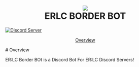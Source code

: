 
<h1 align="center">
  <br>
<img src="https://i.imgur.com/5hNTbKe.png"></a>
  <br>
  ERLC BORDER BOT
  <br>
</h1>
<a href="https://discord.gg/bQh46TEaJu">
    <img src="https://discordapp.com/api/guilds/1037780253763981332/widget.png?style=shield" alt="Discord Server">
  </a>
  
<p align="center">
  <a href="#overview">Overview</a>
</p>
# Overview
  
  ER:LC Border BOt is a Discord Bot For ER:LC Discord Servers!
